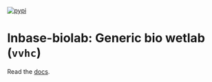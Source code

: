 [![pypi](https://img.shields.io/pypi/v/lnbase_biolab?color=%2334D058&label=pypi%20package)](https://pypi.org/project/lnbase_biolab)

# lnbase-biolab: Generic bio wetlab (`vvhc`)

Read the [docs](https://lamin.ai/docs/lnbase-biolab).
